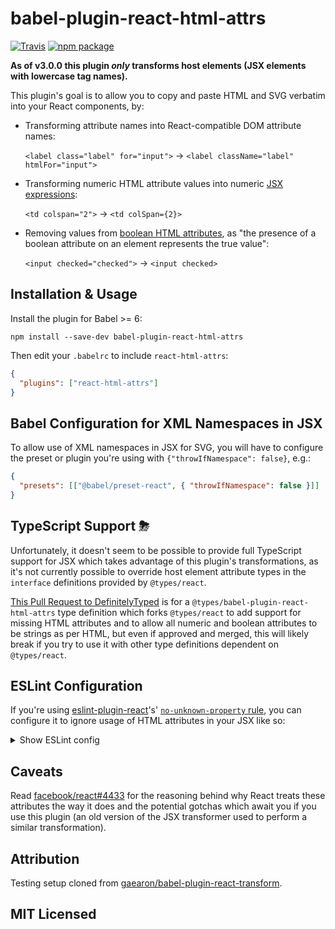 # babel-plugin-react-html-attrs

[![Travis][travis-badge]][travis]
[![npm package][npm-badge]][npm]

**As of v3.0.0 this plugin _only_ transforms host elements (JSX elements with lowercase tag names).**

This plugin's goal is to allow you to copy and paste HTML and SVG verbatim into your React components, by:

- Transforming attribute names into React-compatible DOM attribute names:

  `<label class="label" for="input">` → `<label className="label" htmlFor="input">`

- Transforming numeric HTML attribute values into numeric [JSX expressions](https://reactjs.org/docs/introducing-jsx.html#embedding-expressions-in-jsx):

  `<td colspan="2">` → `<td colSpan={2}>`

- Removing values from [boolean HTML attributes](https://html.spec.whatwg.org/#boolean-attributes), as "the presence of a boolean attribute on an element represents the true value":

  `<input checked="checked">` → `<input checked>`

## Installation & Usage

Install the plugin for Babel >= 6:

```
npm install --save-dev babel-plugin-react-html-attrs
```

Then edit your `.babelrc` to include `react-html-attrs`:

```json
{
  "plugins": ["react-html-attrs"]
}
```

## Babel Configuration for XML Namespaces in JSX

To allow use of XML namespaces in JSX for SVG, you will have to configure the preset or plugin you're using with `{"throwIfNamespace": false}`, e.g.:

```json
{
  "presets": [["@babel/preset-react", { "throwIfNamespace": false }]]
}
```

## TypeScript Support ⛈

Unfortunately, it doesn't seem to be possible to provide full TypeScript support for JSX which takes advantage of this plugin's transformations, as it's not currently possible to override host element attribute types in the `interface` definitions provided by `@types/react`.

[This Pull Request to DefinitelyTyped](https://github.com/DefinitelyTyped/DefinitelyTyped/pull/44416) is for a `@types/babel-plugin-react-html-attrs` type definition which forks `@types/react` to add support for missing HTML attributes and to allow all numeric and boolean attributes to be strings as per HTML, but even if approved and merged, this will likely break if you try to use it with other type definitions dependent on `@types/react`.

## ESLint Configuration

If you're using [eslint-plugin-react](https://github.com/yannickcr/eslint-plugin-react)'s' [`no-unknown-property` rule](https://github.com/yannickcr/eslint-plugin-react/blob/master/docs/rules/no-unknown-property.md), you can configure it to ignore usage of HTML attributes in your JSX like so:

<details>
<summary>Show ESLint config</summary>
<pre>{
  "react/no-unknown-property": [2, {"ignore": ​["accept-charset", "accesskey", "allowfullscreen", "autocapitalize", "autocomplete", "autocorrect", "autofocus", "autoplay", "autosave", "cellpadding", "cellspacing", "charset", "class", "classid", "colspan", "contenteditable", "contextmenu", "controlslist", "crossorigin", "datetime", "disablepictureinpicture", "disableremoteplayback", "enctype", "for", "formaction", "formenctype", "formmethod", "formnovalidate", "formtarget", "frameborder", "hreflang", "http-equiv", "inputmode", "itemid", "itemprop", "itemref", "itemscope", "itemtype", "keyparams", "keytype", "marginheight", "marginwidth", "maxlength", "mediagroup", "minlength", "nomodule", "novalidate", "playsinline", "radiogroup", "readonly", "referrerpolicy", "rowspan", "spellcheck", "srcdoc", "srclang", "srcset", "tabindex", "usemap", "accent-height", "alignment-baseline", "arabic-form", "baseline-shift", "cap-height", "clip-path", "clip-rule", "color-interpolation", "color-interpolation-filters", "color-profile", "color-rendering", "dominant-baseline", "enable-background", "fill-opacity", "fill-rule", "flood-color", "flood-opacity", "font-family", "font-size", "font-size-adjust", "font-stretch", "font-style", "font-variant", "font-weight", "glyph-name", "glyph-orientation-horizontal", "glyph-orientation-vertical", "horiz-adv-x", "horiz-origin-x", "image-rendering", "letter-spacing", "lighting-color", "marker-end", "marker-mid", "marker-start", "overline-position", "overline-thickness", "paint-order", "panose-1", "pointer-events", "rendering-intent", "shape-rendering", "stop-color", "stop-opacity", "strikethrough-position", "strikethrough-thickness", "stroke-dasharray", "stroke-dashoffset", "stroke-linecap", "stroke-linejoin", "stroke-miterlimit", "stroke-opacity", "stroke-width", "text-anchor", "text-decoration", "text-rendering", "underline-position", "underline-thickness", "unicode-bidi", "unicode-range", "units-per-em", "v-alphabetic", "v-hanging", "v-ideographic", "v-mathematical", "vector-effect", "vert-adv-y", "vert-origin-x", "vert-origin-y", "word-spacing", "writing-mode", "x-height", "xlink:actuate", "xlink:arcrole", "xlink:href", "xlink:role", "xlink:show", "xlink:title", "xlink:type", "xml:base", "xml:lang", "xml:space", "xmlns:xlink"]}]
}</pre>
</details>

## Caveats

Read [facebook/react#4433](https://github.com/facebook/react/issues/4433) for the reasoning behind why React treats these attributes the way it does and the potential gotchas which await you if you use this plugin (an old version of the JSX transformer used to perform a similar transformation).

## Attribution

Testing setup cloned from [gaearon/babel-plugin-react-transform](https://github.com/gaearon/babel-plugin-react-transform).

## MIT Licensed

[travis-badge]: https://img.shields.io/travis/insin/babel-plugin-react-html-attrs/master.png?style=flat-square
[travis]: https://travis-ci.org/insin/babel-plugin-react-html-attrs
[npm-badge]: https://img.shields.io/npm/v/babel-plugin-react-html-attrs.png?style=flat-square
[npm]: https://www.npmjs.org/package/babel-plugin-react-html-attrs
